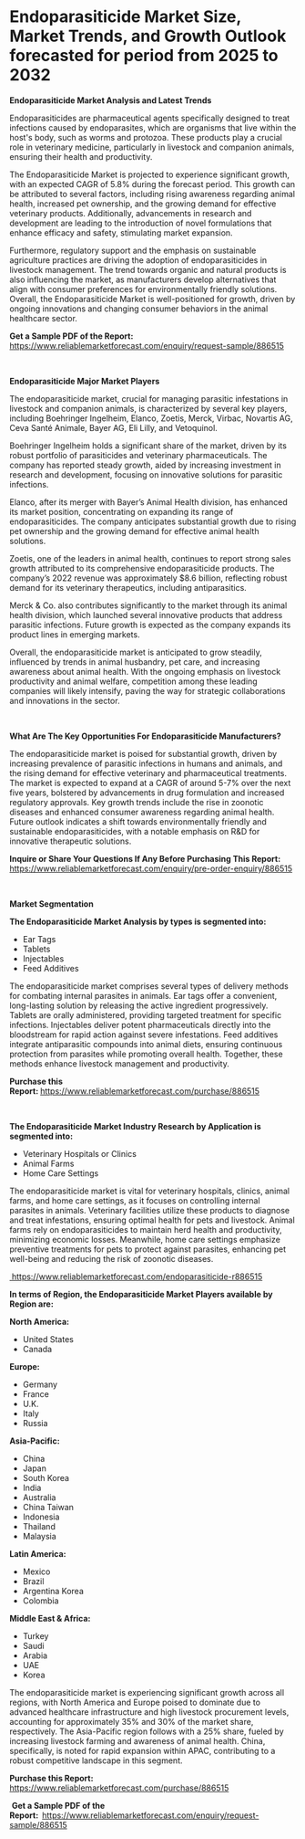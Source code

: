 <p><h1>Endoparasiticide Market Size, Market Trends, and Growth Outlook forecasted for period from 2025 to 2032</h1></p><p><strong>Endoparasiticide Market Analysis and Latest Trends</strong></p>
<p><p>Endoparasiticides are pharmaceutical agents specifically designed to treat infections caused by endoparasites, which are organisms that live within the host's body, such as worms and protozoa. These products play a crucial role in veterinary medicine, particularly in livestock and companion animals, ensuring their health and productivity.</p><p>The Endoparasiticide Market is projected to experience significant growth, with an expected CAGR of 5.8% during the forecast period. This growth can be attributed to several factors, including rising awareness regarding animal health, increased pet ownership, and the growing demand for effective veterinary products. Additionally, advancements in research and development are leading to the introduction of novel formulations that enhance efficacy and safety, stimulating market expansion.</p><p>Furthermore, regulatory support and the emphasis on sustainable agriculture practices are driving the adoption of endoparasiticides in livestock management. The trend towards organic and natural products is also influencing the market, as manufacturers develop alternatives that align with consumer preferences for environmentally friendly solutions. Overall, the Endoparasiticide Market is well-positioned for growth, driven by ongoing innovations and changing consumer behaviors in the animal healthcare sector.</p></p>
<p><strong>Get a Sample PDF of the Report:&nbsp;</strong> <a href="https://www.reliablemarketforecast.com/enquiry/request-sample/886515?utm_campaign=1893&utm_medium=2&utm_source=Github&utm_content=ia&utm_term=19042025&utm_id=endoparasiticide">https://www.reliablemarketforecast.com/enquiry/request-sample/886515</a></p>
<p>&nbsp;</p>
<p><strong>Endoparasiticide Major Market Players</strong></p>
<p><p>The endoparasiticide market, crucial for managing parasitic infestations in livestock and companion animals, is characterized by several key players, including Boehringer Ingelheim, Elanco, Zoetis, Merck, Virbac, Novartis AG, Ceva Santé Animale, Bayer AG, Eli Lilly, and Vetoquinol. </p><p>Boehringer Ingelheim holds a significant share of the market, driven by its robust portfolio of parasiticides and veterinary pharmaceuticals. The company has reported steady growth, aided by increasing investment in research and development, focusing on innovative solutions for parasitic infections. </p><p>Elanco, after its merger with Bayer’s Animal Health division, has enhanced its market position, concentrating on expanding its range of endoparasiticides. The company anticipates substantial growth due to rising pet ownership and the growing demand for effective animal health solutions. </p><p>Zoetis, one of the leaders in animal health, continues to report strong sales growth attributed to its comprehensive endoparasiticide products. The company’s 2022 revenue was approximately $8.6 billion, reflecting robust demand for its veterinary therapeutics, including antiparasitics. </p><p>Merck & Co. also contributes significantly to the market through its animal health division, which launched several innovative products that address parasitic infections. Future growth is expected as the company expands its product lines in emerging markets.</p><p>Overall, the endoparasiticide market is anticipated to grow steadily, influenced by trends in animal husbandry, pet care, and increasing awareness about animal health. With the ongoing emphasis on livestock productivity and animal welfare, competition among these leading companies will likely intensify, paving the way for strategic collaborations and innovations in the sector.</p></p>
<p>&nbsp;</p>
<p><strong>What Are The Key Opportunities For Endoparasiticide Manufacturers?</strong></p>
<p><p>The endoparasiticide market is poised for substantial growth, driven by increasing prevalence of parasitic infections in humans and animals, and the rising demand for effective veterinary and pharmaceutical treatments. The market is expected to expand at a CAGR of around 5-7% over the next five years, bolstered by advancements in drug formulation and increased regulatory approvals. Key growth trends include the rise in zoonotic diseases and enhanced consumer awareness regarding animal health. Future outlook indicates a shift towards environmentally friendly and sustainable endoparasiticides, with a notable emphasis on R&D for innovative therapeutic solutions.</p></p>
<p><strong>Inquire or Share Your Questions If Any Before Purchasing This Report:</strong> <a href="https://www.reliablemarketforecast.com/enquiry/pre-order-enquiry/886515?utm_campaign=1893&utm_medium=2&utm_source=Github&utm_content=ia&utm_term=19042025&utm_id=endoparasiticide">https://www.reliablemarketforecast.com/enquiry/pre-order-enquiry/886515</a></p>
<p>&nbsp;</p>
<p><strong>Market Segmentation</strong></p>
<p><strong>The Endoparasiticide Market Analysis by types is segmented into:</strong></p>
<p><ul><li>Ear Tags</li><li>Tablets</li><li>Injectables</li><li>Feed Additives</li></ul></p>
<p><p>The endoparasiticide market comprises several types of delivery methods for combating internal parasites in animals. Ear tags offer a convenient, long-lasting solution by releasing the active ingredient progressively. Tablets are orally administered, providing targeted treatment for specific infections. Injectables deliver potent pharmaceuticals directly into the bloodstream for rapid action against severe infestations. Feed additives integrate antiparasitic compounds into animal diets, ensuring continuous protection from parasites while promoting overall health. Together, these methods enhance livestock management and productivity.</p></p>
<p><strong>Purchase this Report:&nbsp;</strong><a href="https://www.reliablemarketforecast.com/purchase/886515?utm_campaign=1893&utm_medium=2&utm_source=Github&utm_content=ia&utm_term=19042025&utm_id=endoparasiticide">https://www.reliablemarketforecast.com/purchase/886515</a></p>
<p>&nbsp;</p>
<p><strong>The Endoparasiticide Market Industry Research by Application is segmented into:</strong></p>
<p><ul><li>Veterinary Hospitals or Clinics</li><li>Animal Farms</li><li>Home Care Settings</li></ul></p>
<p><p>The endoparasiticide market is vital for veterinary hospitals, clinics, animal farms, and home care settings, as it focuses on controlling internal parasites in animals. Veterinary facilities utilize these products to diagnose and treat infestations, ensuring optimal health for pets and livestock. Animal farms rely on endoparasiticides to maintain herd health and productivity, minimizing economic losses. Meanwhile, home care settings emphasize preventive treatments for pets to protect against parasites, enhancing pet well-being and reducing the risk of zoonotic diseases.</p></p>
<p><a href="https://www.reliablemarketforecast.com/endoparasiticide-r886515?utm_campaign=1893&utm_medium=2&utm_source=Github&utm_content=ia&utm_term=19042025&utm_id=endoparasiticide">&nbsp;https://www.reliablemarketforecast.com/endoparasiticide-r886515</a></p>
<p><strong>In terms of Region, the Endoparasiticide Market Players available by Region are:</strong></p>
<p>
    <p> <strong> North America: </strong>
        <ul>
            <li>United States</li>
            <li>Canada</li>
        </ul>
        </p> 
    <p> <strong> Europe: </strong>
        <ul>
            <li>Germany</li>
            <li>France</li>
            <li>U.K.</li>
            <li>Italy</li>
            <li>Russia</li>
        </ul>
        </p> 
    <p> <strong> Asia-Pacific: </strong>
        <ul>
            <li>China</li>
            <li>Japan</li>
            <li>South Korea</li>
            <li>India</li>
            <li>Australia</li>
            <li>China Taiwan</li>
            <li>Indonesia</li>
            <li>Thailand</li>
            <li>Malaysia</li>
        </ul>
        </p> 
    <p> <strong> Latin America: </strong>
        <ul>
            <li>Mexico</li>
            <li>Brazil</li>
            <li>Argentina Korea</li>
            <li>Colombia</li>
        </ul>
        </p> 
    <p> <strong> Middle East & Africa: </strong>
        <ul>
            <li>Turkey</li>
            <li>Saudi</li>
            <li>Arabia</li>
            <li>UAE</li>
            <li>Korea</li>
        </ul>
    </p>
    </p>
<p><p>The endoparasiticide market is experiencing significant growth across all regions, with North America and Europe poised to dominate due to advanced healthcare infrastructure and high livestock procurement levels, accounting for approximately 35% and 30% of the market share, respectively. The Asia-Pacific region follows with a 25% share, fueled by increasing livestock farming and awareness of animal health. China, specifically, is noted for rapid expansion within APAC, contributing to a robust competitive landscape in this segment.</p></p>
<p><strong>Purchase this Report: </strong><a href="https://www.reliablemarketforecast.com/purchase/886515?utm_campaign=1893&utm_medium=2&utm_source=Github&utm_content=ia&utm_term=19042025&utm_id=endoparasiticide">https://www.reliablemarketforecast.com/purchase/886515</a></p>
<p>&nbsp;<strong>Get a Sample PDF of the Report:&nbsp;&nbsp;</strong><a href="https://www.reliablemarketforecast.com/enquiry/request-sample/886515?utm_campaign=1893&utm_medium=2&utm_source=Github&utm_content=ia&utm_term=19042025&utm_id=endoparasiticide">https://www.reliablemarketforecast.com/enquiry/request-sample/886515</a></p>
<p><strong></strong></p>
<p><p></p><p></p><p></p></p>